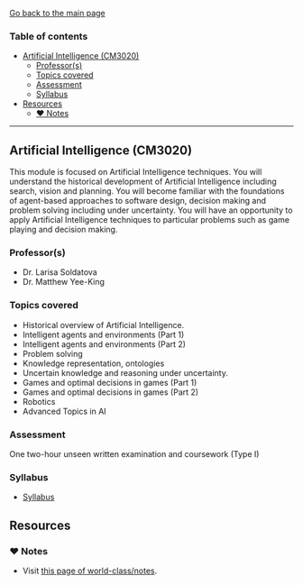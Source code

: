 [Go back to the main page](../../../README.md)

### Table of contents

- [Artificial Intelligence (CM3020)](#artificial-intelligence-cm3020)
  - [Professor(s)](#professors)
  - [Topics covered](#topics-covered)
  - [Assessment](#assessment)
  - [Syllabus](#syllabus)
- [Resources](#resources)
  - [:heart: Notes](#heart-notes)

---

## Artificial Intelligence (CM3020)

This module is focused on Artificial Intelligence techniques. You
will understand the historical development of Artificial Intelligence
including search, vision and planning. You will become familiar with
the foundations of agent-based approaches to software design, decision
making and problem solving including under uncertainty. You will have an
opportunity to apply Artificial Intelligence techniques to particular
problems such as game playing and decision making.

### Professor(s)

- Dr. Larisa Soldatova
- Dr. Matthew Yee-King

### Topics covered

- Historical overview of Artificial Intelligence.
- Intelligent agents and environments (Part 1)
- Intelligent agents and environments (Part 2)
- Problem solving
- Knowledge representation, ontologies
- Uncertain knowledge and reasoning under uncertainty.
- Games and optimal decisions in games (Part 1)
- Games and optimal decisions in games (Part 2)
- Robotics
- Advanced Topics in AI

### Assessment

One two-hour unseen written examination and coursework (Type I)

### Syllabus

- [Syllabus](https://github.com/world-class/binary-assets/blob/master/modules/syllabi/Syllabus_CM3020_AI.pdf)

## Resources

### :heart: Notes

- Visit [this page of world-class/notes](https://github.com/world-class/notes/tree/master/level-6/artificial-intelligence).

